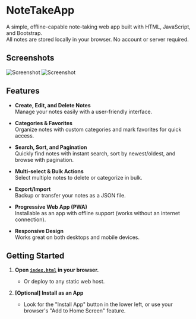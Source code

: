 # NoteTakeApp

A simple, offline-capable note-taking web app built with HTML, JavaScript, and Bootstrap.  
All notes are stored locally in your browser. No account or server required.


## Screenshots

![Screenshot](https://github.com/user-attachments/assets/61a43c9a-2328-4c95-9c77-4eb65c5b0bdf)
![Screenshot](https://github.com/user-attachments/assets/90547e06-1a62-4625-bae6-d5d124ab4391)



## Features

- **Create, Edit, and Delete Notes**  
  Manage your notes easily with a user-friendly interface.

- **Categories & Favorites**  
  Organize notes with custom categories and mark favorites for quick access.

- **Search, Sort, and Pagination**  
  Quickly find notes with instant search, sort by newest/oldest, and browse with pagination.

- **Multi-select & Bulk Actions**  
  Select multiple notes to delete or categorize in bulk.

- **Export/Import**  
  Backup or transfer your notes as a JSON file.

- **Progressive Web App (PWA)**  
  Installable as an app with offline support (works without an internet connection).

- **Responsive Design**  
  Works great on both desktops and mobile devices.

## Getting Started

1. **Open [`index.html`](index.html) in your browser.**
   - Or deploy to any static web host.

2. **[Optional] Install as an App**
   - Look for the "Install App" button in the lower left, or use your browser's "Add to Home Screen" feature.
